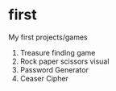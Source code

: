 # first
My first projects/games
1. Treasure finding game
2. Rock paper scissors visual
3. Password Generator
4. Ceaser Cipher 
   
